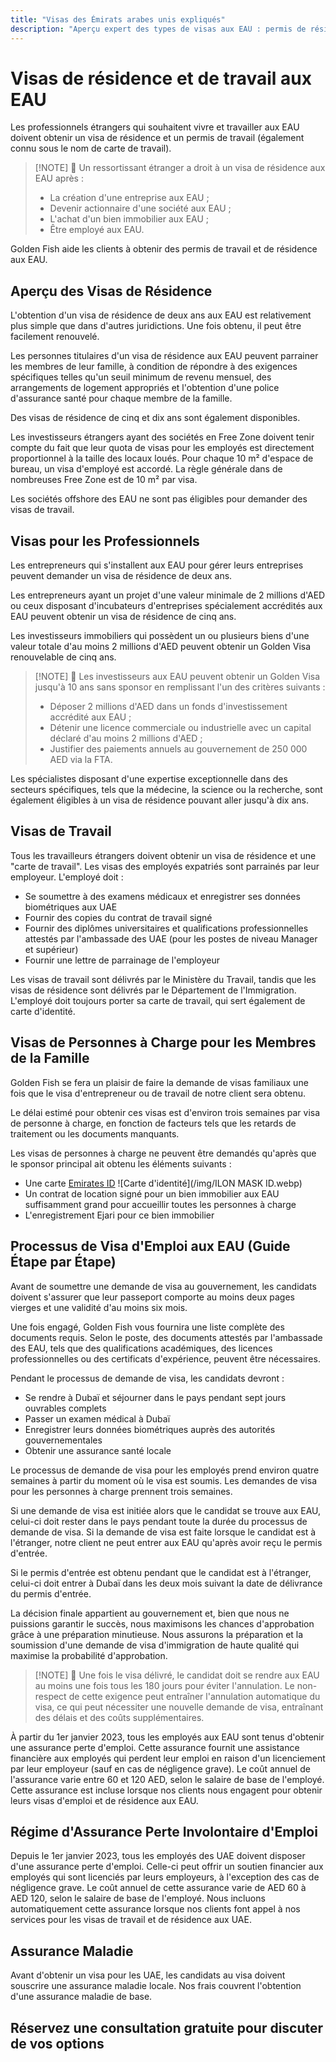 ```yaml
---
title: "Visas des Émirats arabes unis expliqués"
description: "Aperçu expert des types de visas aux EAU : permis de résidence, visas de travail et visas pour personnes à charge. Tout ce que vous devez savoir sur les exigences et le traitement."
---
```


# Visas de résidence et de travail aux EAU

Les professionnels étrangers qui souhaitent vivre et travailler aux EAU doivent obtenir un visa de résidence et un permis de travail (également connu sous le nom de carte de travail).

> [!NOTE] 💚 Un ressortissant étranger a droit à un visa de résidence aux EAU après :
>
> - La création d\'une entreprise aux EAU ;
> - Devenir actionnaire d\'une société aux EAU ;
> - L\'achat d\'un bien immobilier aux EAU ;
> - Être employé aux EAU.

Golden Fish aide les clients à obtenir des permis de travail et de résidence aux EAU.

## Aperçu des Visas de Résidence

L'obtention d'un visa de résidence de deux ans aux EAU est relativement plus simple que dans d'autres juridictions. Une fois obtenu, il peut être facilement renouvelé.

Les personnes titulaires d'un visa de résidence aux EAU peuvent parrainer les membres de leur famille, à condition de répondre à des exigences spécifiques telles qu'un seuil minimum de revenu mensuel, des arrangements de logement appropriés et l'obtention d'une police d'assurance santé pour chaque membre de la famille.

Des visas de résidence de cinq et dix ans sont également disponibles.

Les investisseurs étrangers ayant des sociétés en Free Zone doivent tenir compte du fait que leur quota de visas pour les employés est directement proportionnel à la taille des locaux loués. Pour chaque 10 m² d'espace de bureau, un visa d'employé est accordé. La règle générale dans de nombreuses Free Zone est de 10 m² par visa.

Les sociétés offshore des EAU ne sont pas éligibles pour demander des visas de travail.

## Visas pour les Professionnels

Les entrepreneurs qui s'installent aux EAU pour gérer leurs entreprises peuvent demander un visa de résidence de deux ans.

Les entrepreneurs ayant un projet d'une valeur minimale de 2 millions d'AED ou ceux disposant d'incubateurs d'entreprises spécialement accrédités aux EAU peuvent obtenir un visa de résidence de cinq ans.

Les investisseurs immobiliers qui possèdent un ou plusieurs biens d'une valeur totale d'au moins 2 millions d'AED peuvent obtenir un Golden Visa renouvelable de cinq ans.

> [!NOTE] 💚 Les investisseurs aux EAU peuvent obtenir un Golden Visa jusqu'à 10 ans sans sponsor en remplissant l'un des critères suivants :
>
> - Déposer 2 millions d'AED dans un fonds d'investissement accrédité aux EAU ;
> - Détenir une licence commerciale ou industrielle avec un capital déclaré d'au moins 2 millions d'AED ;
> - Justifier des paiements annuels au gouvernement de 250 000 AED via la FTA.

Les spécialistes disposant d'une expertise exceptionnelle dans des secteurs spécifiques, tels que la médecine, la science ou la recherche, sont également éligibles à un visa de résidence pouvant aller jusqu'à dix ans.

## Visas de Travail

Tous les travailleurs étrangers doivent obtenir un visa de résidence et une \"carte de travail\". Les visas des employés expatriés sont parrainés par leur employeur. L\'employé doit :

- Se soumettre à des examens médicaux et enregistrer ses données biométriques aux UAE
- Fournir des copies du contrat de travail signé
- Fournir des diplômes universitaires et qualifications professionnelles attestés par l\'ambassade des UAE (pour les postes de niveau Manager et supérieur)
- Fournir une lettre de parrainage de l\'employeur

Les visas de travail sont délivrés par le Ministère du Travail, tandis que les visas de résidence sont délivrés par le Département de l\'Immigration. L\'employé doit toujours porter sa carte de travail, qui sert également de carte d\'identité.

## Visas de Personnes à Charge pour les Membres de la Famille

Golden Fish se fera un plaisir de faire la demande de visas familiaux une fois que le visa d'entrepreneur ou de travail de notre client sera obtenu.

Le délai estimé pour obtenir ces visas est d'environ trois semaines par visa de personne à charge, en fonction de facteurs tels que les retards de traitement ou les documents manquants.

Les visas de personnes à charge ne peuvent être demandés qu'après que le sponsor principal ait obtenu les éléments suivants :

- Une carte [Emirates ID](https://u.ae/en/information-and-services/visa-and-emirates-id/emirates-id) ![Carte d'identité](/img/ILON MASK ID.webp)
- Un contrat de location signé pour un bien immobilier aux EAU suffisamment grand pour accueillir toutes les personnes à charge
- L'enregistrement Ejari pour ce bien immobilier

## Processus de Visa d'Emploi aux EAU (Guide Étape par Étape)

Avant de soumettre une demande de visa au gouvernement, les candidats doivent s'assurer que leur passeport comporte au moins deux pages vierges et une validité d'au moins six mois.

Une fois engagé, Golden Fish vous fournira une liste complète des documents requis. Selon le poste, des documents attestés par l'ambassade des EAU, tels que des qualifications académiques, des licences professionnelles ou des certificats d'expérience, peuvent être nécessaires.

Pendant le processus de demande de visa, les candidats devront :

- Se rendre à Dubaï et séjourner dans le pays pendant sept jours ouvrables complets
- Passer un examen médical à Dubaï
- Enregistrer leurs données biométriques auprès des autorités gouvernementales
- Obtenir une assurance santé locale

Le processus de demande de visa pour les employés prend environ quatre semaines à partir du moment où le visa est soumis. Les demandes de visa pour les personnes à charge prennent trois semaines.

Si une demande de visa est initiée alors que le candidat se trouve aux EAU, celui-ci doit rester dans le pays pendant toute la durée du processus de demande de visa. Si la demande de visa est faite lorsque le candidat est à l'étranger, notre client ne peut entrer aux EAU qu'après avoir reçu le permis d'entrée.

Si le permis d'entrée est obtenu pendant que le candidat est à l'étranger, celui-ci doit entrer à Dubaï dans les deux mois suivant la date de délivrance du permis d'entrée.

La décision finale appartient au gouvernement et, bien que nous ne puissions garantir le succès, nous maximisons les chances d'approbation grâce à une préparation minutieuse. Nous assurons la préparation et la soumission d'une demande de visa d'immigration de haute qualité qui maximise la probabilité d'approbation.

> [!NOTE] 💚 Une fois le visa délivré, le candidat doit se rendre aux EAU au moins une fois tous les 180 jours pour éviter l'annulation.
> Le non-respect de cette exigence peut entraîner l'annulation automatique du visa, ce qui peut nécessiter une nouvelle demande de visa, entraînant des délais et des coûts supplémentaires.

À partir du 1er janvier 2023, tous les employés aux EAU sont tenus d'obtenir une assurance perte d'emploi. Cette assurance fournit une assistance financière aux employés qui perdent leur emploi en raison d'un licenciement par leur employeur (sauf en cas de négligence grave). Le coût annuel de l'assurance varie entre 60 et 120 AED, selon le salaire de base de l'employé. Cette assurance est incluse lorsque nos clients nous engagent pour obtenir leurs visas d'emploi et de résidence aux EAU.

## Régime d'Assurance Perte Involontaire d'Emploi

Depuis le 1er janvier 2023, tous les employés des UAE doivent disposer d'une assurance perte d'emploi. Celle-ci peut offrir un soutien financier aux employés qui sont licenciés par leurs employeurs, à l'exception des cas de négligence grave. Le coût annuel de cette assurance varie de AED 60 à AED 120, selon le salaire de base de l'employé. Nous incluons automatiquement cette assurance lorsque nos clients font appel à nos services pour les visas de travail et de résidence aux UAE.

## Assurance Maladie

Avant d'obtenir un visa pour les UAE, les candidats au visa doivent souscrire une assurance maladie locale. Nos frais couvrent l'obtention d'une assurance maladie de base.

## Réservez une consultation gratuite pour discuter de vos options

<ContactForm 
  mediaUrl="/img/iStock-2185912945.mp4"
  redirectUrl="https://goldenfish.ae/uae-business/company-registration/golden-visa" 
  selectLabel="Type de visa UAE *"
  selectPlaceholder="Choisissez votre type de visa"
  messagePlaceholder="Veuillez décrire votre situation et vos besoins"
  :selectOptions="[
    '💼 Visa d\'emploi + Carte de travail',
    '👨‍💼 Visa Entrepreneur (2 ans)',
    '🏢 Visa Free Zone Company',
    '👨‍👩‍👧‍👦 Visa pour personnes à charge',
    '💳 Demande d\'Emirates ID',
    '💵 Salaire mensuel supérieur à 30K AED',
    '❓ Autres services de visa',
    '💰 Vérification d\'éligibilité Golden Visa ➡️',
  ]"/>
